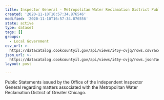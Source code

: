 ```yaml
---
title: Inspector General - Metropolitan Water Reclamation District Public Statements
created: '2020-11-10T16:57:34.876546'
modified: '2020-11-10T16:57:34.876556'
state: active
type: dataset
tags: []
groups:
  - Local Government
csv_url: >-
  https://datacatalog.cookcountyil.gov/api/views/i45y-cvjq/rows.csv?accessType=DOWNLOAD
json_url: >-
  https://datacatalog.cookcountyil.gov/api/views/i45y-cvjq/rows.json?accessType=DOWNLOAD
layout: post

---
```

Public Statements issued by the Office of the Independent Inspector General regarding matters associated with the Metropolitan Water Reclamation District of Greater Chicago.
